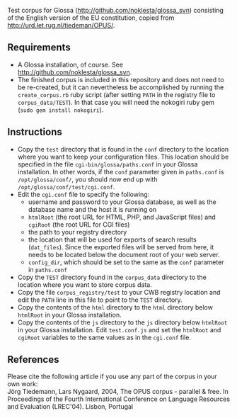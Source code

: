 Test corpus for Glossa (<http://github.com/noklesta/glossa_svn>) consisting of
the English version of the EU constitution, copied from <http://urd.let.rug.nl/tiedeman/OPUS/>.

Requirements
------------
* A Glossa installation, of course. See <http://github.com/noklesta/glossa_svn>.
* The finished corpus is included in this repository and does not need to be re-created, 
  but it can nevertheless be accomplished by running the `create_corpus.rb` ruby script 
  (after setting `PATH` in the registry file to `corpus_data/TEST`).
  In that case you will need the nokogiri ruby gem (`sudo gem install nokogiri`).

Instructions
------------
* Copy the `test` directory that is found in the `conf` directory to the location 
  where you want to keep your configuration files. This location should be specified 
  in the file `cgi-bin/glossa/paths.conf` in your Glossa installation. In other words, 
  if the `conf` parameter given in `paths.conf` is `/opt/glossa/conf/`, you should now 
  end up with `/opt/glossa/conf/test/cgi.conf`.
* Edit the `cgi.conf` file to specify the following:
  * username and password to your Glossa database, as well as the database name and the
    host it is running on
  * `htmlRoot` (the root URL for HTML, PHP, and JavaScript files) and `cgiRoot` 
    (the root URL for CGI files)
  * the path to your registry directory
  * the location that will be used for exports of search results (`dat_files`). Since
    the exported files will be served from here, it needs to be located below the document
    root of your web server.
  * `config_dir`, which should be set to the same as the `conf` parameter in `paths.conf`
* Copy the `TEST` directory found in the `corpus_data` directory to the location where you 
  want to store corpus data.
* Copy the file `corpus_registry/test` to your CWB registry location and edit the `PATH` 
  line in this file to point to the `TEST` directory.
* Copy the contents of the `html` directory to the `html` directory below `htmlRoot` 
  in your Glossa installation.
* Copy the contents of the `js` directory to the `js` directory below `htmlRoot` in 
  your Glossa installation. Edit `test.conf.js` and set the `htmlRoot` and `cgiRoot` 
  variables to the same values as in the `cgi.conf` file.

References
----------
Please cite the following article if you use any part of the corpus in your own work:  
Jörg Tiedemann, Lars Nygaard, 2004, The OPUS corpus - parallel & free. In Proceedings of the 
Fourth International Conference on Language Resources and Evaluation (LREC'04). Lisbon, Portugal

